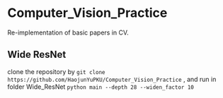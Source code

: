 # Computer_Vision_Practice
Re-implementation of basic papers in CV.

## Wide ResNet
clone the repository by
``
git clone https://github.com/HaojunYuPKU/Computer_Vision_Practice
``
, and run in folder Wide_ResNet
``
python main --depth 28 --widen_factor 10 
``
